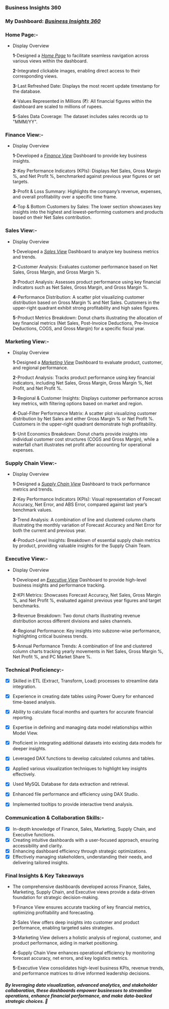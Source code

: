 ### Business Insights 360

### My Dashboard:  _[Business Insights 360](https://app.powerbi.com/view?r=eyJrIjoiNGI0NjVjNGEtMDZhNy00NTkyLTkwNjAtNDM1NTRjMjdkYjkyIiwidCI6ImM2ZTU0OWIzLTVmNDUtNDAzMi1hYWU5LWQ0MjQ0ZGM1YjJjNCJ9)_

### Home Page:- 
* Display Overview

  **1**-Designed a _[Home Page](https://github.com/Shibraj9/Business-Insights-360/blob/main/Home.pdf)_ to facilitate seamless navigation across various views within the dashboard.
  
  **2**-Integrated clickable images, enabling direct access to their corresponding views.

  **3**-Last Refreshed Date: Displays the most recent update timestamp for the database.

  **4**-Values Represented in Millions (₹): All financial figures within the dashboard are scaled to millions of rupees.

  **5**-Sales Data Coverage: The dataset includes sales records up to "MMM/YY".

### Finance View:-
* Display Overview

  **1**-Developed a _[Finance View](https://github.com/Shibraj9/Business-Insights-360/blob/main/Finance%20View.pdf)_ Dashboard to provide key business   insights.

   **2**-Key Performance Indicators (KPIs): Displays Net Sales, Gross Margin %, and Net Profit %, benchmarked against previous year figures or set targets.

  **3**-Profit & Loss Summary: Highlights the company’s revenue, expenses, and overall profitability over a specific time frame.

  **4**-Top & Bottom Customers by Sales: The lower section showcases key insights into the highest and lowest-performing customers and products based on their Net Sales contribution.

### Sales View:-
* Display Overview

  **1**-Developed a _[Sales View](https://github.com/Shibraj9/Business-Insights-360/blob/main/Sales%20View.pdf)_ Dashboard to analyze key business metrics and trends.

  **2**-Customer Analysis: Evaluates customer performance based on Net Sales, Gross Margin, and Gross Margin %.

  **3**-Product Analysis: Assesses product performance using key financial indicators such as Net Sales, Gross Margin, and Gross Margin %.

  **4**-Performance Distribution: A scatter plot visualizing customer distribution based on Gross Margin % and Net Sales. Customers in the upper-right quadrant exhibit strong profitability and high sales figures.

  **5**-Product Metrics Breakdown: Donut charts illustrating the allocation of key financial metrics (Net Sales, Post-Invoice Deductions, Pre-Invoice Deductions, COGS, and Gross Margin) for a specific fiscal year.

### Marketing View:-
* Display Overview
  
  **1**-Designed a _[Marketing View](https://github.com/Shibraj9/Business-Insights-360/blob/main/Marketing%20View.pdf)_ Dashboard to evaluate product, customer, and regional performance.

  **2**-Product Analysis: Tracks product performance using key financial indicators, including Net Sales, Gross Margin, Gross Margin %, Net Profit, and Net Profit %.

  **3**-Regional & Customer Insights: Displays customer performance across key metrics, with filtering options based on market and region.

   **4**-Dual-Filter Performance Matrix: A scatter plot visualizing customer distribution by Net Sales and either Gross Margin % or Net Profit %. Customers in the upper-right quadrant demonstrate high profitability.

   **5**-Unit Economics Breakdown: Donut charts provide insights into individual customer cost structures (COGS and Gross Margin), while a waterfall chart illustrates net profit after accounting for operational expenses.

### Supply Chain View:-
* Display Overview

  **1**-Designed a _[Supply Chain View](https://github.com/Shibraj9/Business-Insights-360/blob/main/Supply%20Chain%20View.pdf)_ Dashboard to track performance metrics and trends.

  **2**-Key Performance Indicators (KPIs): Visual representation of Forecast Accuracy, Net Error, and ABS Error, compared against last year’s benchmark values.

  **3**-Trend Analysis: A combination of line and clustered column charts illustrating the monthly variation of Forecast Accuracy and Net Error for both the current and previous year.

  **4**-Product-Level Insights: Breakdown of essential supply chain metrics by product, providing valuable insights for the Supply Chain Team.

### Executive View:-
* Display Overview

  **1**-Developed an _[Executive View](https://github.com/Shibraj9/Business-Insights-360/blob/main/Executive%20View.pdf)_ Dashboard to provide high-level business insights and performance tracking.

  **2**-KPI Metrics: Showcases Forecast Accuracy, Net Sales, Gross Margin %, and Net Profit %, evaluated against previous year figures and target benchmarks.

  **3**-Revenue Breakdown: Two donut charts illustrating revenue distribution across different divisions and sales channels.

  **4**-Regional Performance: Key insights into subzone-wise performance, highlighting critical business trends.

  **5**-Annual Performance Trends: A combination of line and clustered column charts tracking yearly movements in Net Sales, Gross Margin %, Net Profit %, and PC Market Share %.

### Technical Proficiency:-

- [x] Skilled in ETL (Extract, Transform, Load) processes to streamline data integration.
- [x] Experience in creating date tables using Power Query for enhanced time-based analysis.
- [x] Ability to calculate fiscal months and quarters for accurate financial reporting.
- [x] Expertise in defining and managing data model relationships within Model View.
- [x] Proficient in integrating additional datasets into existing data models for deeper insights.
- [x] Leveraged DAX functions to develop calculated columns and tables.
- [x] Applied various visualization techniques to highlight key insights effectively.
- [x] Used MySQL Database for data extraction and retrieval.
- [x] Enhanced file performance and efficiency using DAX Studio.
- [x] Implemented tooltips to provide interactive trend analysis.


### Communication & Collaboration Skills:-

- [x] In-depth knowledge of Finance, Sales, Marketing, Supply Chain, and Executive functions.
- [x] Creating intuitive dashboards with a user-focused approach, ensuring accessibility and clarity.
- [x] Enhancing dashboard efficiency through strategic optimizations.
- [x] Effectively managing stakeholders, understanding their needs, and delivering tailored insights.

### Final Insights & Key Takeaways
- The comprehensive dashboards developed across Finance, Sales, Marketing, Supply Chain, and Executive views provide a data-driven foundation for strategic decision-making.

  
  **1**-Finance View ensures accurate tracking of key financial metrics, optimizing profitability and forecasting.
  
  **2**-Sales View offers deep insights into customer and product performance, enabling targeted sales strategies.

  **3**-Marketing View delivers a holistic analysis of regional, customer, and product performance, aiding in market positioning.

  **4**-Supply Chain View enhances operational efficiency by monitoring forecast accuracy, net errors, and key logistics metrics.

  **5**-Executive View consolidates high-level business KPIs, revenue trends, and performance matrices to drive informed leadership decisions.

 ##### By leveraging data visualization, advanced analytics, and stakeholder collaboration, these dashboards empower businesses to streamline operations, enhance financial performance, and make data-backed strategic choices. 🚀 

